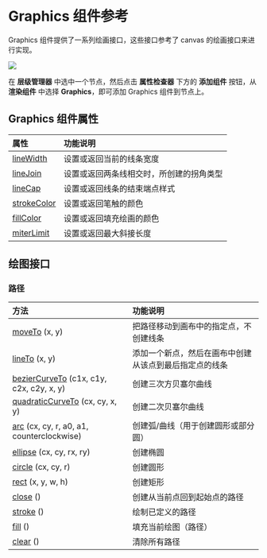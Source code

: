 # Graphics 组件参考

Graphics 组件提供了一系列绘画接口，这些接口参考了 canvas 的绘画接口来进行实现。

![](../render/graphics/graphics/graphics.png)

在 **层级管理器** 中选中一个节点，然后点击 **属性检查器** 下方的 **添加组件** 按钮，从 **渲染组件** 中选择 **Graphics**，即可添加 Graphics 组件到节点上。

## Graphics 组件属性

| 属性 |   功能说明
| :------------- | :---------- |
| [lineWidth](../render/graphics/lineWidth.md)     | 设置或返回当前的线条宽度
| [lineJoin](../render/graphics/lineJoin.md)       | 设置或返回两条线相交时，所创建的拐角类型
| [lineCap](../render/graphics/lineCap.md)         | 设置或返回线条的结束端点样式
| [strokeColor](../render/graphics/strokeColor.md) | 设置或返回笔触的颜色
| [fillColor](../render/graphics/fillColor.md)     | 设置或返回填充绘画的颜色
| [miterLimit](../render/graphics/miterLimit.md)   | 设置或返回最大斜接长度

## 绘图接口

### 路径

| 方法 |   功能说明
| :------------- | :---------- |
| [moveTo](../render/graphics/moveTo.md) (x, y)      | 把路径移动到画布中的指定点，不创建线条
| [lineTo](../render/graphics/lineTo.md) (x, y)      | 添加一个新点，然后在画布中创建从该点到最后指定点的线条
| [bezierCurveTo](../render/graphics/bezierCurveTo.md) (c1x, c1y, c2x, c2y, x, y) | 创建三次方贝塞尔曲线
| [quadraticCurveTo](../render/graphics/quadraticCurveTo.md) (cx, cy, x, y) | 创建二次贝塞尔曲线
| [arc](../render/graphics/arc.md) (cx, cy, r, a0, a1, counterclockwise)    | 创建弧/曲线（用于创建圆形或部分圆）
| [ellipse](../render/graphics/ellipse.md) (cx, cy, rx, ry)                 | 创建椭圆
| [circle](../render/graphics/circle.md) (cx, cy, r) | 创建圆形
| [rect](../render/graphics/rect.md) (x, y, w, h)    | 创建矩形
| [close](../render/graphics/close.md) ()            | 创建从当前点回到起始点的路径
| [stroke](../render/graphics/stroke.md) ()          | 绘制已定义的路径
| [fill](../render/graphics/fill.md) ()              | 填充当前绘图（路径）
| [clear](../render/graphics/clear.md) ()            | 清除所有路径
